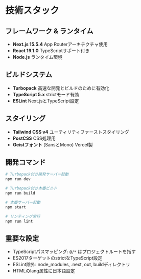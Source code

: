 # 技術スタック

## フレームワーク & ランタイム
- **Next.js 15.5.4** App Routerアーキテクチャ使用
- **React 19.1.0** TypeScriptサポート付き
- **Node.js** ランタイム環境

## ビルドシステム
- **Turbopack** 高速な開発とビルドのために有効化
- **TypeScript 5.x** strictモード有効
- **ESLint** Next.jsとTypeScript設定

## スタイリング
- **Tailwind CSS v4** ユーティリティファーストスタイリング
- **PostCSS** CSS処理用
- **Geistフォント** (SansとMono) Vercel製

## 開発コマンド
```bash
# Turbopack付き開発サーバー起動
npm run dev

# Turbopack付き本番ビルド
npm run build

# 本番サーバー起動
npm start

# リンティング実行
npm run lint
```

## 重要な設定
- TypeScriptパスマッピング: `@/*` はプロジェクトルートを指す
- ES2017ターゲットのstrictなTypeScript設定
- ESLint除外: node_modules, .next, out, buildディレクトリ
- HTMLのlang属性に日本語設定